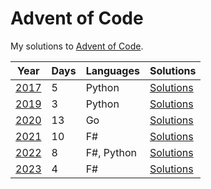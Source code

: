 # Advent of Code

My solutions to [Advent of Code](https://adventofcode.com/).

| Year | Days | Languages | Solutions |
| ---- | ---- | --------- | --------- |
| [2017](https://adventofcode.com/2017) | 5 | Python | [Solutions](./2017) |
| [2019](https://adventofcode.com/2019) | 3 | Python | [Solutions](./2019) |
| [2020](https://adventofcode.com/2020) | 13 | Go | [Solutions](./2020) |
| [2021](https://adventofcode.com/2021) | 10 | F# | [Solutions](./2021) |
| [2022](https://adventofcode.com/2022) | 8 | F#, Python | [Solutions](./2022) |
| [2023](https://adventofcode.com/2023) | 4 | F# | [Solutions](./2023) |
